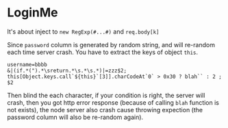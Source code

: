 # LoginMe

It's about inject to `new RegExp(#...#)` and `req.body[k]`


Since `password` column is generated by random string, and will re-random each time server crash. You have to extract the keys of object `this`.

```
username=bbbb
&|(if.*(").*\sreturn.*\s.*\s.*)|=zzz$2;  this[Object.keys.call`${this}`[3]].charCodeAt`0` > 0x30 ? blah`` : 2 ; $2
```

Then blind the each character, if your condition is right, the server will crash, then you got http error response (because of calling `blah` function is not exists), the node server also crash cause throwing expection (the password column will also be re-random again).





